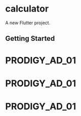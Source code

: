 # calculator

A new Flutter project.

## Getting Started

# PRODIGY_AD_01
# PRODIGY_AD_01
# PRODIGY_AD_01
